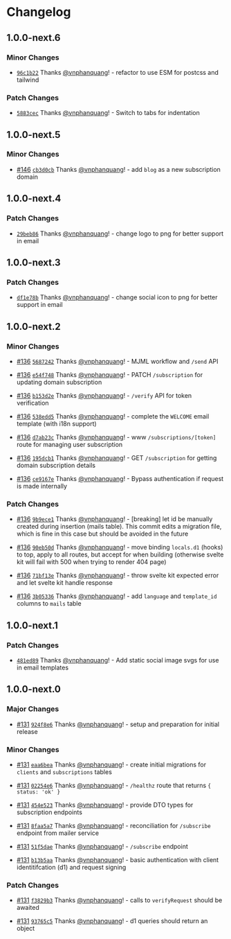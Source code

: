 # Changelog

## 1.0.0-next.6

### Minor Changes

- [`96c1b22`](https://github.com/sveltevietnam/sveltevietnam.dev/commit/96c1b22ddb03ee043c507298b4bbbaa842e1cee9) Thanks [@vnphanquang](https://github.com/vnphanquang)! - refactor to use ESM for postcss and tailwind

### Patch Changes

- [`5883cec`](https://github.com/sveltevietnam/sveltevietnam.dev/commit/5883cecdb8b4f34f06ac0cc0d23e296b0d43d2a9) Thanks [@vnphanquang](https://github.com/vnphanquang)! - Switch to tabs for indentation

## 1.0.0-next.5

### Minor Changes

- [#146](https://github.com/sveltevietnam/sveltevietnam.dev/pull/146) [`cb3d0cb`](https://github.com/sveltevietnam/sveltevietnam.dev/commit/cb3d0cba787a723cb3cbd351ae129a8ff0fa4f9b) Thanks [@vnphanquang](https://github.com/vnphanquang)! - add `blog` as a new subscription domain

## 1.0.0-next.4

### Patch Changes

- [`29beb86`](https://github.com/sveltevietnam/sveltevietnam.dev/commit/29beb868e893c4ec11206f38d95d460b5bf4809d) Thanks [@vnphanquang](https://github.com/vnphanquang)! - change logo to png for better support in email

## 1.0.0-next.3

### Patch Changes

- [`df1e78b`](https://github.com/sveltevietnam/sveltevietnam.dev/commit/df1e78b4b03d2d1fdbea90152070f49212e697c3) Thanks [@vnphanquang](https://github.com/vnphanquang)! - change social icon to png for better support in email

## 1.0.0-next.2

### Minor Changes

- [#136](https://github.com/sveltevietnam/sveltevietnam.dev/pull/136) [`5687242`](https://github.com/sveltevietnam/sveltevietnam.dev/commit/5687242d589f4eede3323ac20f0fea3d51012b07) Thanks [@vnphanquang](https://github.com/vnphanquang)! - MJML workflow and `/send` API

- [#136](https://github.com/sveltevietnam/sveltevietnam.dev/pull/136) [`e54f748`](https://github.com/sveltevietnam/sveltevietnam.dev/commit/e54f74895f2ef20f7a1b02bffd7b630f6ec67f75) Thanks [@vnphanquang](https://github.com/vnphanquang)! - PATCH `/subscription` for updating domain subscription

- [#136](https://github.com/sveltevietnam/sveltevietnam.dev/pull/136) [`b153d2e`](https://github.com/sveltevietnam/sveltevietnam.dev/commit/b153d2e81166d5eca1728e5500a7bc8e8273027f) Thanks [@vnphanquang](https://github.com/vnphanquang)! - `/verify` API for token verification

- [#136](https://github.com/sveltevietnam/sveltevietnam.dev/pull/136) [`538edd5`](https://github.com/sveltevietnam/sveltevietnam.dev/commit/538edd510052dc72ff6ab9d8267091b783bd3b37) Thanks [@vnphanquang](https://github.com/vnphanquang)! - complete the `WELCOME` email template (with i18n support)

- [#136](https://github.com/sveltevietnam/sveltevietnam.dev/pull/136) [`d7ab23c`](https://github.com/sveltevietnam/sveltevietnam.dev/commit/d7ab23ca524c6562ab23e3021a28c4e39981f640) Thanks [@vnphanquang](https://github.com/vnphanquang)! - www `/subscriptions/[token]` route for managing user subscription

- [#136](https://github.com/sveltevietnam/sveltevietnam.dev/pull/136) [`195dcb1`](https://github.com/sveltevietnam/sveltevietnam.dev/commit/195dcb14f157313f1edb4d6d16c23307dd189e78) Thanks [@vnphanquang](https://github.com/vnphanquang)! - GET `/subscription` for getting domain subscription details

- [#136](https://github.com/sveltevietnam/sveltevietnam.dev/pull/136) [`ce9167e`](https://github.com/sveltevietnam/sveltevietnam.dev/commit/ce9167e9acbac20161ef835e0e575956bfe5b6cd) Thanks [@vnphanquang](https://github.com/vnphanquang)! - Bypass authentication if request is made internally

### Patch Changes

- [#136](https://github.com/sveltevietnam/sveltevietnam.dev/pull/136) [`9b9ece1`](https://github.com/sveltevietnam/sveltevietnam.dev/commit/9b9ece173c5aced2c35b93ffe3c97ca80a82316f) Thanks [@vnphanquang](https://github.com/vnphanquang)! - [breaking] let id be manually created during insertion (mails table). This commit edits a migration file, which is fine in this case but should be avoided in the future

- [#136](https://github.com/sveltevietnam/sveltevietnam.dev/pull/136) [`90eb50d`](https://github.com/sveltevietnam/sveltevietnam.dev/commit/90eb50db1c3004f7bc7acec1aafc33d92062c96c) Thanks [@vnphanquang](https://github.com/vnphanquang)! - move binding `locals.d1` (hooks) to top, apply to all routes, but accept for when building (otherwise svelte kit will fail with 500 when trying to render 404 page)

- [#136](https://github.com/sveltevietnam/sveltevietnam.dev/pull/136) [`71bf13e`](https://github.com/sveltevietnam/sveltevietnam.dev/commit/71bf13e2659d10417026c0c5569d814e267f4af0) Thanks [@vnphanquang](https://github.com/vnphanquang)! - throw svelte kit expected error and let svelte kit handle response

- [#136](https://github.com/sveltevietnam/sveltevietnam.dev/pull/136) [`3b05336`](https://github.com/sveltevietnam/sveltevietnam.dev/commit/3b05336a477ee4232014399b3b174a3f8f526628) Thanks [@vnphanquang](https://github.com/vnphanquang)! - add `language` and `template_id` columns to `mails` table

## 1.0.0-next.1

### Patch Changes

- [`481ed89`](https://github.com/sveltevietnam/sveltevietnam.dev/commit/481ed898c6e35c8c999464d9569be0429d1ba847) Thanks [@vnphanquang](https://github.com/vnphanquang)! - Add static social image svgs for use in email templates

## 1.0.0-next.0

### Major Changes

- [#131](https://github.com/sveltevietnam/sveltevietnam.dev/pull/131) [`924f8e6`](https://github.com/sveltevietnam/sveltevietnam.dev/commit/924f8e6bca243509de4da3c55f4924426f04f117) Thanks [@vnphanquang](https://github.com/vnphanquang)! - setup and preparation for initial release

### Minor Changes

- [#131](https://github.com/sveltevietnam/sveltevietnam.dev/pull/131) [`eaa6bea`](https://github.com/sveltevietnam/sveltevietnam.dev/commit/eaa6beabba84ad0703cd6ceb9dae7cca32e997b0) Thanks [@vnphanquang](https://github.com/vnphanquang)! - create initial migrations for `clients` and `subscriptions` tables

- [#131](https://github.com/sveltevietnam/sveltevietnam.dev/pull/131) [`02254e6`](https://github.com/sveltevietnam/sveltevietnam.dev/commit/02254e60ac7637f519a1b05e87ced064b21479c5) Thanks [@vnphanquang](https://github.com/vnphanquang)! - `/healthz` route that returns `{ status: 'ok' }`

- [#131](https://github.com/sveltevietnam/sveltevietnam.dev/pull/131) [`454e523`](https://github.com/sveltevietnam/sveltevietnam.dev/commit/454e5238b5f915ed14c8b7d86d41b3910b6f09dd) Thanks [@vnphanquang](https://github.com/vnphanquang)! - provide DTO types for subscription endpoints

- [#131](https://github.com/sveltevietnam/sveltevietnam.dev/pull/131) [`8faa5a7`](https://github.com/sveltevietnam/sveltevietnam.dev/commit/8faa5a723fc56eb9ebf84d8f53e1918ea626fd70) Thanks [@vnphanquang](https://github.com/vnphanquang)! - reconciliation for `/subscribe` endpoint from mailer service

- [#131](https://github.com/sveltevietnam/sveltevietnam.dev/pull/131) [`51f5dae`](https://github.com/sveltevietnam/sveltevietnam.dev/commit/51f5daec9d14ee05b6272ea4f659c8621f3c9566) Thanks [@vnphanquang](https://github.com/vnphanquang)! - `/subscribe` endpoint

- [#131](https://github.com/sveltevietnam/sveltevietnam.dev/pull/131) [`b13b5aa`](https://github.com/sveltevietnam/sveltevietnam.dev/commit/b13b5aa3f910c11ab534b9856b57f2bf16204c04) Thanks [@vnphanquang](https://github.com/vnphanquang)! - basic authentication with client identitifcation (d1) and request signing

### Patch Changes

- [#131](https://github.com/sveltevietnam/sveltevietnam.dev/pull/131) [`f3829b3`](https://github.com/sveltevietnam/sveltevietnam.dev/commit/f3829b30f1ac069291f42869fa74f59b5b684ca6) Thanks [@vnphanquang](https://github.com/vnphanquang)! - calls to `verifyRequest` should be awaited

- [#131](https://github.com/sveltevietnam/sveltevietnam.dev/pull/131) [`93765c5`](https://github.com/sveltevietnam/sveltevietnam.dev/commit/93765c50adb73934090b6d94817965c1e9477123) Thanks [@vnphanquang](https://github.com/vnphanquang)! - d1 queries should return an object
